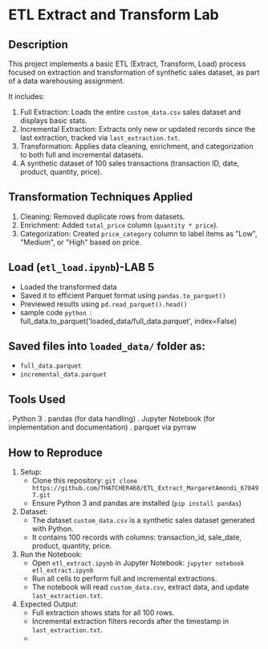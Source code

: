 # ETL Extract and Transform Lab

## Description
This project implements a basic ETL (Extract, Transform, Load) process focused on extraction and transformation of synthetic sales dataset, as part of a data warehousing assignment. 

It includes:
1. Full Extraction: Loads the entire `custom_data.csv` sales dataset and displays basic stats.
2. Incremental Extraction: Extracts only new or updated records since the last extraction, tracked via `last_extraction.txt`.
3. Transformation: Applies data cleaning, enrichment, and categorization to both full and incremental datasets.
4. A synthetic dataset of 100 sales transactions (transaction ID, date, product, quantity, price).

## Transformation Techniques Applied
1. Cleaning: Removed duplicate rows from datasets.
2. Enrichment: Added `total_price` column (`quantity * price`).
3. Categorization: Created `price_category` column to label items as "Low", "Medium", or "High" based on price.

## Load (`etl_load.ipynb`)-LAB 5
- Loaded the transformed data
- Saved it to efficient Parquet format using `pandas.to_parquet()`
- Previewed results using `pd.read_parquet().head()`
- sample code `python `: full_data.to_parquet('loaded_data/full_data.parquet', index=False)

## Saved files into `loaded_data/` folder as:
- `full_data.parquet`
- `incremental_data.parquet`

## Tools Used
. Python 3
. pandas (for data handling)
. Jupyter Notebook (for implementation and documentation)
. parquet via pyrraw

## How to Reproduce
1. Setup:
   - Clone this repository: `git clone https://github.com/THATCHER468/ETL_Extract_MargaretAmondi_670497.git`
   - Ensure Python 3 and pandas are installed (`pip install pandas`)
2. Dataset:
   - The dataset `custom_data.csv` is a synthetic sales dataset generated with Python.
   - It contains 100 records with columns: transaction_id, sale_date, product, quantity, price.
3. Run the Notebook:
   - Open `etl_extract.ipynb` in Jupyter Notebook: `jupyter notebook etl_extract.ipynb`
   - Run all cells to perform full and incremental extractions.
   - The notebook will read `custom_data.csv`, extract data, and update `last_extraction.txt`.
4. Expected Output:
   - Full extraction shows stats for all 100 rows.
   - Incremental extraction filters records after the timestamp in `last_extraction.txt`.
   - 


